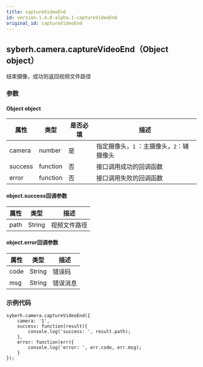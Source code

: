 ```yaml
---
title: captureVideoEnd
id: version-1.4.0-alpha.1-captureVideoEnd
original_id: captureVideoEnd
---
```



## syberh.camera.captureVideoEnd（Object object）

结束摄像，成功则返回视频文件路径



### **参数**

#### Object object

| 属性    | 类型     | 是否必填 | 描述                                      |
| ------- | -------- | -------- | ----------------------------------------- |
| camera  | number   | 是        | 指定摄像头，`1` ：主摄像头，`2`：辅摄像头 |
| success | function | 否       | 接口调用成功的回调函数                    |
| error   | function | 否       | 接口调用失败的回调函数                    |

#### object.success回调参数

| 属性 | 类型   | 描述         |
| ---- | ------ | ------------ |
| path | String | 视频文件路径 |

#### object.error回调参数

| 属性 | 类型   | 描述     |
| ---- | ------ | -------- |
| code | String | 错误码   |
| msg  | String | 错误消息 |



### 示例代码

```
syberh.camera.captureVideoEnd({
	camera: '1',
	success: function(result){
		console.log('success: ', result.path);
	},
	error: function(err){
		console.log('error: ', err.code, err.msg);
	}
});
```


